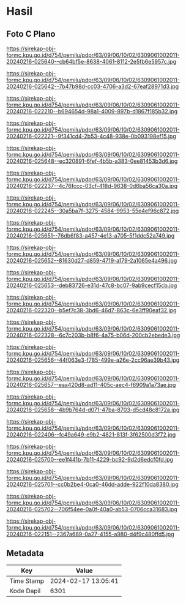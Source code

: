 # Hasil

## Foto C Plano

https://sirekap-obj-formc.kpu.go.id/d754/pemilu/pdpr/63/09/06/10/02/6309061002011-20240216-025640--cb64bf5e-8638-4061-8112-2e5fb6e5957c.jpg

https://sirekap-obj-formc.kpu.go.id/d754/pemilu/pdpr/63/09/06/10/02/6309061002011-20240216-025642--7b47b98d-cc03-4706-a3d2-67eaf28971d3.jpg

https://sirekap-obj-formc.kpu.go.id/d754/pemilu/pdpr/63/09/06/10/02/6309061002011-20240216-022210--b694654d-98a1-4009-897b-d1867f185b32.jpg

https://sirekap-obj-formc.kpu.go.id/d754/pemilu/pdpr/63/09/06/10/02/6309061002011-20240216-022221--9f341cd4-2b53-4c48-938e-0b093198ef15.jpg

https://sirekap-obj-formc.kpu.go.id/d754/pemilu/pdpr/63/09/06/10/02/6309061002011-20240216-025648--ec320891-6fef-4b5b-a383-0ee81453b3d6.jpg

https://sirekap-obj-formc.kpu.go.id/d754/pemilu/pdpr/63/09/06/10/02/6309061002011-20240216-022237--4c76fccc-03cf-418d-9638-0d6ba56ca30a.jpg

https://sirekap-obj-formc.kpu.go.id/d754/pemilu/pdpr/63/09/06/10/02/6309061002011-20240216-022245--30a5ba7f-3275-4584-9953-55e4ef96c872.jpg

https://sirekap-obj-formc.kpu.go.id/d754/pemilu/pdpr/63/09/06/10/02/6309061002011-20240216-025651--76db6f83-a457-4e13-a705-5f1ddc52a749.jpg

https://sirekap-obj-formc.kpu.go.id/d754/pemilu/pdpr/63/09/06/10/02/6309061002011-20240216-025652--81630d27-d859-4719-a179-2a1065e4a496.jpg

https://sirekap-obj-formc.kpu.go.id/d754/pemilu/pdpr/63/09/06/10/02/6309061002011-20240216-025653--deb83726-e31d-47c8-bc07-9ab9cecf15cb.jpg

https://sirekap-obj-formc.kpu.go.id/d754/pemilu/pdpr/63/09/06/10/02/6309061002011-20240216-022320--b5ef7c38-3bd6-46d7-863c-6e3ff90eaf32.jpg

https://sirekap-obj-formc.kpu.go.id/d754/pemilu/pdpr/63/09/06/10/02/6309061002011-20240216-022328--6c7c203b-b8f6-4a75-b06d-200cb2ebede3.jpg

https://sirekap-obj-formc.kpu.go.id/d754/pemilu/pdpr/63/09/06/10/02/6309061002011-20240216-025656--44f063e3-f785-499e-a26e-2cc96ae39b43.jpg

https://sirekap-obj-formc.kpu.go.id/d754/pemilu/pdpr/63/09/06/10/02/6309061002011-20240216-025657--eaa420d8-ad11-405c-aec4-f6909a1a73ae.jpg

https://sirekap-obj-formc.kpu.go.id/d754/pemilu/pdpr/63/09/06/10/02/6309061002011-20240216-025658--4b9b764d-d071-47ba-8703-d5cd48c8172a.jpg

https://sirekap-obj-formc.kpu.go.id/d754/pemilu/pdpr/63/09/06/10/02/6309061002011-20240216-022406--fc49a649-e9b2-4821-813f-3f62500d3f72.jpg

https://sirekap-obj-formc.kpu.go.id/d754/pemilu/pdpr/63/09/06/10/02/6309061002011-20240216-025700--ee1f441b-7b11-4229-bc92-9d2d6edcf0fd.jpg

https://sirekap-obj-formc.kpu.go.id/d754/pemilu/pdpr/63/09/06/10/02/6309061002011-20240216-025701--cc0b2be4-0ca0-46dd-adde-922f10da8380.jpg

https://sirekap-obj-formc.kpu.go.id/d754/pemilu/pdpr/63/09/06/10/02/6309061002011-20240216-025702--706f54ee-0a0f-40a0-ab53-0706cca31683.jpg

https://sirekap-obj-formc.kpu.go.id/d754/pemilu/pdpr/63/09/06/10/02/6309061002011-20240216-022151--2367a689-0a27-4155-a980-d4f9c480ffd5.jpg


## Metadata

| Key        | Value               |
| ---------- | ------------------- |
| Time Stamp | 2024-02-17 13:05:41 |
| Kode Dapil | 6301                |



